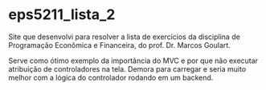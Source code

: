 # eps5211_lista_2
Site que desenvolvi para resolver a lista de exercícios da disciplina de Programação Econômica e Financeira, do prof. Dr. Marcos Goulart.

Serve como ótimo exemplo da importância do MVC e por que não executar atribuição de controladores na tela. Demora para carregar e seria muito melhor com a lógica do controlador rodando em um backend.

